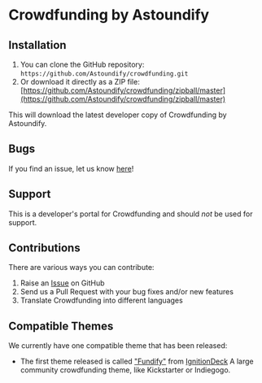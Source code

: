 # Crowdfunding by Astoundify #

## Installation ##

1. You can clone the GitHub repository: `https://github.com/Astoundify/crowdfunding.git`
2. Or download it directly as a ZIP file: [https://github.com/Astoundify/crowdfunding/zipball/master](https://github.com/Astoundify/crowdfunding/zipball/master)

This will download the latest developer copy of Crowdfunding by Astoundify.

## Bugs ##
If you find an issue, let us know [here](https://github.com/Astoundify/crowdfunding/issues?state=open)!

## Support ##
This is a developer's portal for Crowdfunding and should _not_ be used for support.

## Contributions ##

There are various ways you can contribute:

1. Raise an [Issue](https://github.com/Astoundify/crowdfunding/issues?state=open) on GitHub
2. Send us a Pull Request with your bug fixes and/or new features
3. Translate Crowdfunding into different languages

## Compatible Themes ##

We currently have one compatible theme that has been released:

* The first theme released is called ["Fundify"](http://themeforest.net/item/fundify-crowd-funding-wordpress-theme/4257622?ref=IgnitionDeck) from [IgnitionDeck](http://ignitiondeck.com/id?utm_source=Github&utm_medium=link&utm_campaign=Fundify) A large community crowdfunding theme, like Kickstarter or Indiegogo.


